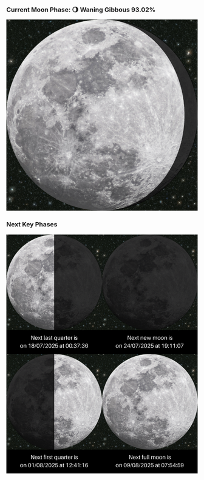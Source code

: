 ### Current Moon Phase: 🌖 Waning Gibbous 93.02%
![Moon Phase](moonphase.png)
### Next Key Phases
![Gallery](gallery.png)